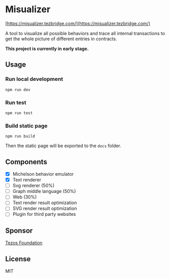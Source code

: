 # Misualizer

[https://misualizer.tezbridge.com/](https://misualizer.tezbridge.com/)

A tool to visualize all possible behaviors and trace all internal transactions to get the whole picture of different entries in contracts.

**This project is currently in early stage.**

## Usage
### Run local development
```
npm run dev
```

### Run test
```
npm run test
```

### Build static page
```
npm run build
```
Then the static page will be exported to the `docs` folder.

## Components
- [x] Michelson behavior emulator
- [x] Text renderer
- [ ] Svg renderer (50%)
- [ ] Graph middle language (50%)
- [ ] Web (30%)
- [ ] Text render result optimization
- [ ] SVG render result optimization
- [ ] Plugin for third party websites

## Sponsor
[Tezos Foundation](https://tezos.foundation/)

## License
MIT